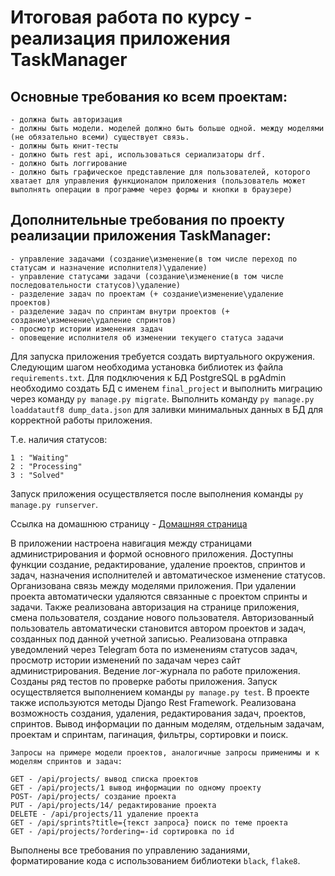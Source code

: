 # Итоговая работа по курсу - реализация приложения TaskManager

## Основные требования ко всем проектам:

    - должна быть авторизация
    - должны быть модели. моделей должно быть больше одной. между моделями (не обязательно всеми) существует связь.
    - должны быть юнит-тесты
    - должно быть rest api, использоваться сериализаторы drf.
    - должно быть логгирование
    - должно быть графическое представление для пользователей, которого хватает для управления функционалом приложения (пользователь может выполнять операции в программе через формы и кнопки в браузере)

## Дополнительные требования по проекту реализации приложения TaskManager:

    - управление задачами (создание\изменение(в том числе переход по статусам и назначение исполнителя)\удаление)
    - управление статусами задачи (создание\изменение(в том числе последовательности статусов)\удаление)
    - разделение задач по проектам (+ создание\изменение\удаление проектов)
    - разделение задач по спринтам внутри проектов (+ создание\изменение\удаление спринтов)
    - просмотр истории изменения задач
    - оповещение исполнителя об изменении текущего статуса задачи

Для запуска приложения требуется создать виртуального окружения. 
Следующим шагом необходима установка библиотек из файла `requirements.txt`.
Для подключения к БД PostgreSQL в pgAdmin необходимо создать БД с именем `final_project` и выполнить миграцию через команду `py manage.py migrate`.
Выполнить команду `py manage.py loaddatautf8 dump_data.json` для заливки минимальных данных в БД для корректной работы приложения. 

Т.е. наличия статусов: 

    1 : "Waiting"
    2 : "Processing"
    3 : "Solved"

Запуск приложения осуществляется после выполнения команды `py manage.py runserver`.

Ссылка на домашнюю страницу - [Домашняя страница](http://127.0.0.1:8000/)

В приложении настроена навигация между страницами администрирования и формой основного приложения. Доступны функции создание, редактирование, 
удаление проектов, спринтов и задач, назначения исполнителей и автоматическое изменение статусов. Организована связь между моделями приложения. 
При удалении проекта автоматически удаляются связанные с проектом спринты и задачи.
Также реализована авторизация на странице приложения, смена пользователя, создание нового пользователя. 
Авторизованный пользователь автоматически становится автором проектов и задач, созданных под данной учетной записью.
Реализована отправка уведомлений через Telegram бота по изменениям статусов задач, просмотр истории изменений по задачам через сайт администрирования. 
Ведение лог-журнала по работе приложения. Созданы ряд тестов по проверке работы приложения. Запуск осуществляется выполнением команды `py manage.py test`.
В проекте также используются методы Django Rest Framework. Реализована возможность создания, удаления, редактирования задач, проектов, спринтов. 
Вывод информации по данным моделям, отдельным задачам, проектам и спринтам, пагинация, фильтры, сортировки и поиск.

    Запросы на примере модели проектов, аналогичные запросы применимы и к моделям спринтов и задач:
    
    GET - /api/projects/ вывод списка проектов
    GET - /api/projects/1 вывод информации по одному проекту
    POST- /api/projects/ создание проекта
    PUT - /api/projects/14/ редактирование проекта
    DELETE - /api/projects/11 удаление проекта
    GET - /api/sprints?title={текст запроса} поиск по теме проекта
    GET - /api/projects/?ordering=-id сортировка по id

Выполнены все требования по управлению заданиями, форматирование кода с использованием библиотеки `black`, `flake8`.